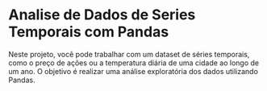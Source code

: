 # Analise de Dados de Series Temporais com Pandas
Neste projeto, você pode trabalhar com um dataset de séries temporais, como o preço de ações ou a temperatura diária de uma cidade ao longo de um ano. O objetivo é realizar uma análise exploratória dos dados utilizando Pandas.
